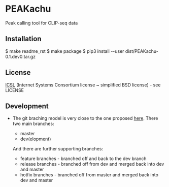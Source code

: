 # PEAKachu
Peak calling tool for CLIP-seq data

## Installation

$ make readme_rst
$ make package
$ pip3 install --user dist/PEAKachu-0.1.dev0.tar.gz

## License

[ICSL](https://en.wikipedia.org/wiki/ISC_license)
(Internet Systems Consortium license ~ simplified BSD license) - see LICENSE

## Development

* The git braching model is very close to the one
  proposed [here](http://nvie.com/posts/a-successful-git-branching-model/).
  There two main branches:
    * master
    * dev(elopment)

    And there are further supporting branches:
    * feature branches - branched off and back to the dev branch
    * release branches - branched off from dev and merged back into
      dev and master
    * hotfix branches - branched off from master and merged back into
                        dev and master
